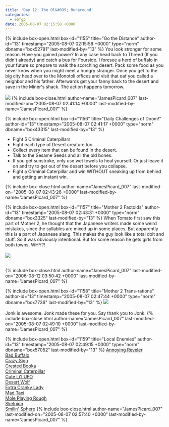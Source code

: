 ```yaml
---
title: 'Day 12: The Ol&#039; Runaround'
categories:
  - ebfgp
date: 2005-08-07 02:15:58 +0000
---
```

{% include box-open.html box-id="1155" title="Go the Distance" author-id="13" timestamp="2005-08-07 02:15:58 +0000" type="norm" dbname="box52781" last-modified-by="13" %}
You look stronger for some reason. Have you gained power? In any case head back to Threed (If you didn't already) and catch a bus for Fourside. I foresee a herd of buffalo in your future so prepare to walk the scorching desert. Pack some food as you never know when you might meet a hungry stranger. Once you get to the big city head over to the Monotoli offices and visit that oaf you called a neighbor and his father. Afterwards get your fanny back to the desert and save in the Miner's shack. The action happens tomorrow.<br /><br />
<img src="http://classic.starmen.net/ebfgp/img/eb12.png"/>
{% include box-close.html author-name="JamesPicard_007" last-modified-on="2005-08-07 02:41:14 +0000" last-modified-by-name="JamesPicard_007" %}

{% include box-open.html box-id="1156" title="Daily Challenges of Doom!" author-id="13" timestamp="2005-08-07 02:41:17 +0000" type="norm" dbname="box43315" last-modified-by="13" %}
<ul>
<li>Fight 5 Criminal Caterpillars</li>
<li>Fight each type of Desert creature too.</li>
<li>Collect every item that can be found in the desert.</li>
<li>Talk to the Sesame Seeds and all the old bones.</li>
<li>If you get sunstroke, only use wet towels to heal yourself. Or just leave it on and try to get out of the desert before you collapse.</li>
<li>Fight a Criminal Caterpillar and win WITHOUT sneaking up from behind and getting an instant win.</li>
</ul>
{% include box-close.html author-name="JamesPicard_007" last-modified-on="2005-08-07 02:43:26 +0000" last-modified-by-name="JamesPicard_007" %}

{% include box-open.html box-id="1157" title="Mother 2 Factoids" author-id="13" timestamp="2005-08-07 02:43:31 +0000" type="norm" dbname="box3325" last-modified-by="13" %}
 When Tomato first saw this part of Mother 2, he thought that the Japanese writers made some weird mistakes, since the syllables are mixed up in some places. But apparently this is a part of Japanese slang. This makes the guy look like a total dolt and stuff. So it was obviously intentional. But for some reason he gets girls from both towns. WHY?!<br /><br />
<img src="http://classic.starmen.net/ebfgp/img/mo12.gif"/><br /><br />

{% include box-close.html author-name="JamesPicard_007" last-modified-on="2006-08-12 03:50:42 +0000" last-modified-by-name="JamesPicard_007" %}

{% include box-open.html box-id="1158" title="Mother 2 Trans-rations" author-id="13" timestamp="2005-08-07 02:47:44 +0000" type="norm" dbname="box7736" last-modified-by="13" %}
<img src="http://classic.starmen.net/ebfgp/trans/tr12.gif"/><br /><br />
Jonk is awesome. Jonk made these for you. Say thank you to Jonk.
{% include box-close.html author-name="JamesPicard_007" last-modified-on="2005-08-07 02:49:10 +0000" last-modified-by-name="JamesPicard_007" %}

{% include box-open.html box-id="1159" title="Local Enemies" author-id="13" timestamp="2005-08-07 02:49:15 +0000" type="norm" dbname="box57052" last-modified-by="13" %}
<a href="http://starmen.net/mother2/ebdb/enemies.php?enemy=22">Annoying Reveler</a><br />
<a href="http://starmen.net/mother2/ebdb/enemies.php?enemy=3">Bad Buffalo</a><br />
<a href="http://starmen.net/mother2/ebdb/enemies.php?enemy=60">Crazy Sign</a><br />
<a href="http://starmen.net/mother2/ebdb/enemies.php?enemy=103">Crested Booka</a><br />
<a href="http://starmen.net/mother2/ebdb/enemies.php?enemy=222">Criminal Caterpillar</a><br />
<a href="http://starmen.net/mother2/ebdb/enemies.php?enemy=131">Cute Li'l UFO</a><br />
<a href="http://starmen.net/mother2/ebdb/enemies.php?enemy=91">Desert Wolf</a><br />
<a href="http://starmen.net/mother2/ebdb/enemies.php?enemy=32">Extra Cranky Lady</a><br />
<a href="http://starmen.net/mother2/ebdb/enemies.php?enemy=135">Mad Taxi</a><br />
<a href="http://starmen.net/mother2/ebdb/enemies.php?enemy=143">Mole Playing Rough</a><br />
<a href="http://starmen.net/mother2/ebdb/enemies.php?enemy=64">Skelpion</a><br />
<a href="http://starmen.net/mother2/ebdb/enemies.php?enemy=69">Smilin' Sphere</a>
{% include box-close.html author-name="JamesPicard_007" last-modified-on="2005-08-07 02:57:40 +0000" last-modified-by-name="JamesPicard_007" %}
